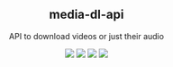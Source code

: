 <div align="center" width="100%">
    <h2>media-dl-api</h2>
    <p>API to download videos or just their audio</p>
    <a target="_blank" href="https://github.com/christianwaldmann/media-dl-api/actions"><img src="https://img.shields.io/github/actions/workflow/status/christianwaldmann/media-dl-api/publish.yml" /></a>
<!--     <a target="_blank" href="https://github.com/christianwaldmann/media-dl-api/stargazers"><img src="https://img.shields.io/github/stars/christianwaldmann/media-dl-api" /></a> -->
    <a target="_blank" href="https://github.com/christianwaldmann/media-dl-api/tags"><img src="https://img.shields.io/github/v/tag/christianwaldmann/media-dl-api" /></a>
    <a target="_blank" href="https://github.com/christianwaldmann/media-dl-api/blob/main/LICENSE"><img src="https://img.shields.io/github/license/christianwaldmann/media-dl-api" /></a>
    <a target="_blank" href="https://github.com/christianwaldmann/media-dl-api/commits/master"><img src="https://img.shields.io/github/last-commit/christianwaldmann/media-dl-api" /></a>
</div>
